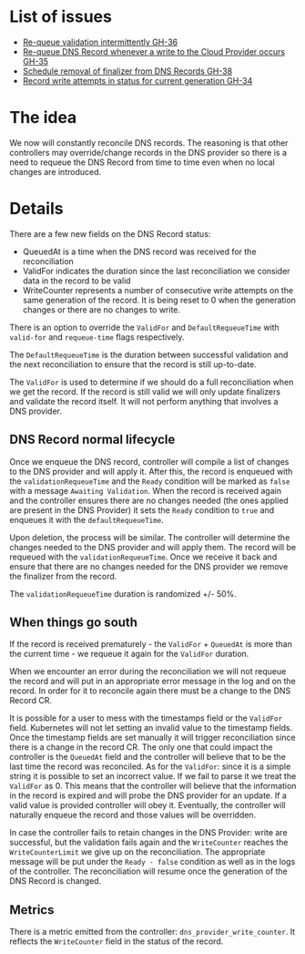 # List of issues
* [Re-queue validation intermittently GH-36](https://github.com/Kuadrant/dns-operator/issues/36)
* [Re-queue DNS Record whenever a write to the Cloud Provider occurs GH-35](https://github.com/Kuadrant/dns-operator/issues/35)
* [Schedule removal of finalizer from DNS Records GH-38](https://github.com/Kuadrant/dns-operator/issues/38)
* [Record write attempts in status for current generation GH-34](https://github.com/Kuadrant/dns-operator/issues/34)

# The idea
We now will constantly reconcile DNS records. The reasoning is that other controllers may override/change records in the DNS provider so there is a need to requeue the DNS Record from time to time even when no local changes are introduced.


# Details
There are a few new fields on the DNS Record status:
* QueuedAt is a time when the DNS record was received for the reconciliation
* ValidFor indicates the duration since the last reconciliation we consider data in the record to be valid
* WriteCounter represents a number of consecutive write attempts on the same generation of the record. It is being reset to 0 when the generation changes or there are no changes to write.


There is an option to override the `ValidFor` and `DefaultRequeueTime` with `valid-for` and `requeue-time` flags respectively.


The `DefaultRequeueTime` is the duration between successful validation and the next reconciliation to ensure that the record is still up-to-date.


The `ValidFor` is used to determine if we should do a full reconciliation when we get the record. If the record is still valid we will only update finalizers and validate the record itself. It will not perform anything that involves a DNS provider.


## DNS Record normal lifecycle
Once we enqueue the DNS record, controller will compile a list of changes to the DNS provider and will apply it. After this, the record is enqueued with the `validationRequeueTime` and the `Ready` condition will be marked as `false` with a message `Awaiting Validation`. When the record is received again and the controller ensures there are no changes needed (the ones applied are present in the DNS Provider) it sets the `Ready` condition to `true` and enqueues it with the `defaultRequeueTime`.


Upon deletion, the process will be similar. The controller will determine the changes needed to the DNS provider and will apply them. The record will be requeued with the `validationRequeueTime`. Once we receive it back and ensure that there are no changes needed for the DNS provider we remove the finalizer from the record.


The `validationRequeueTime` duration is randomized +/- 50%.


## When things go south
If the record is received prematurely - the `ValidFor` + `QueuedAt` is more than the current time - we requeue it again for the `ValidFor` duration.


When we encounter an error during the reconciliation we will not requeue the record and will put in an appropriate error message in the log and on the record. In order for it to reconcile again there must be a change to the DNS Record CR.


It is possible for a user to mess with the timestamps field or the `ValidFor` field. Kubernetes will not let setting an invalid value to the timestamp fields. Once the timestamp fields are set manually it will trigger reconciliation since there is a change in the record CR. The only one that could impact the controller is the `QueuedAt` field and the controller will believe that to be the last time the record was reconciled. As for the `ValidFor`: since it is a simple string it is possible to set an incorrect value. If we fail to parse it we treat the `ValidFor` as 0. This means that the controller will believe that the information in the record is expired and will probe the DNS provider for an update. If a valid value is provided controller will obey it. Eventually, the controller will naturally enqueue the record and those values will be overridden.

In case the controller fails to retain changes in the DNS Provider: write are successful, but the validation fails again and the `WriteCounter` reaches the `WriteCounterLimit` we give up on the reconciliation. The appropriate message will be put under the `Ready - false` condition as well as in the logs of the controller. The reconciliation will resume once the generation of the DNS Record is changed.

## Metrics
There is a metric emitted from the controller: `dns_provider_write_counter`. It reflects the `WriteCounter` field in the status of the record.

